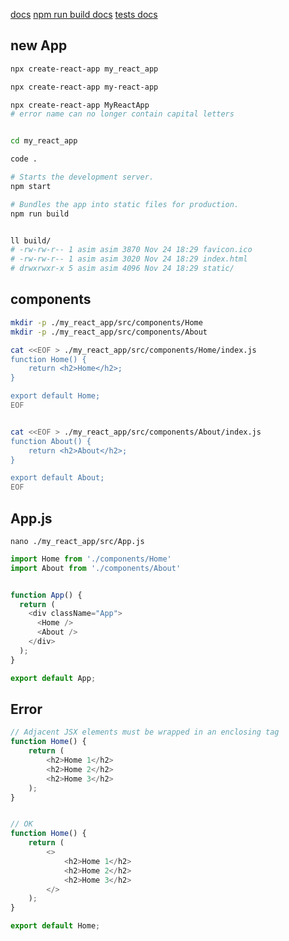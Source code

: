 [docs](https://create-react-app.dev/docs/getting-started)
[npm run build docs](https://facebook.github.io/create-react-app/docs/deployment)
[tests docs](https://create-react-app.dev/docs/running-tests)

## new App
```bash
npx create-react-app my_react_app

npx create-react-app my-react-app

npx create-react-app MyReactApp
# error name can no longer contain capital letters


cd my_react_app 

code .

# Starts the development server.
npm start

# Bundles the app into static files for production.
npm run build


ll build/
# -rw-rw-r-- 1 asim asim 3870 Nov 24 18:29 favicon.ico
# -rw-rw-r-- 1 asim asim 3020 Nov 24 18:29 index.html
# drwxrwxr-x 5 asim asim 4096 Nov 24 18:29 static/
```


## components
```bash
mkdir -p ./my_react_app/src/components/Home
mkdir -p ./my_react_app/src/components/About

cat <<EOF > ./my_react_app/src/components/Home/index.js
function Home() {
    return <h2>Home</h2>;
}

export default Home;
EOF


cat <<EOF > ./my_react_app/src/components/About/index.js
function About() {
    return <h2>About</h2>;
}

export default About;
EOF
```


## App.js
`nano ./my_react_app/src/App.js`
```js
import Home from './components/Home'
import About from './components/About'


function App() {
  return (
    <div className="App">
      <Home />
      <About />
    </div>
  );
}

export default App;
```


## Error
```js
// Adjacent JSX elements must be wrapped in an enclosing tag
function Home() {
    return (
        <h2>Home 1</h2>
        <h2>Home 2</h2>
        <h2>Home 3</h2>
    );
}


// OK
function Home() {
    return (
        <>
            <h2>Home 1</h2>
            <h2>Home 2</h2>
            <h2>Home 3</h2>
        </>
    );
}

export default Home;
```

